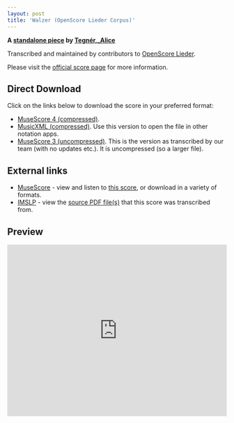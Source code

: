 ```yaml
---
layout: post
title: 'Walzer (OpenScore Lieder Corpus)'
---
```


__A [standalone piece](https://fourscoreandmore.org/openscore/lieder/Tegnér,_Alice/_/) by [Tegnér,_Alice](https://fourscoreandmore.org/openscore/lieder/Tegnér,_Alice)__

Transcribed and maintained by contributors to [OpenScore Lieder].

Please visit the [official score page] for more information.

[official score page]: https://musescore.com/openscore-lieder-corpus/scores/6910483
[OpenScore Lieder]: https://musescore.com/openscore-lieder-corpus

## Direct Download

Click on the links below to download the score in your preferred format:
- [MuseScore 4 (compressed)](https://github.com/openscore/lieder/blob/main/scores/Tegnér,_Alice/_/Walzer/lc6910483.mscz?raw=true).
- [MusicXML (compressed)](https://github.com/openscore/lieder/blob/main/scores/Tegnér,_Alice/_/Walzer/lc6910483.mxl?raw=true). Use this version to open the file in other notation apps.
- [MuseScore 3 (uncompressed)](https://github.com/openscore/lieder/blob/main/scores/Tegnér,_Alice/_/Walzer/lc6910483.mscx?raw=true). This is the version as transcribed by our team (with no updates etc.). It is uncompressed (so a larger file).

## External links

- [MuseScore] - view and listen to [this score][MuseScore], or download in a variety of formats.
- [IMSLP] - view the [source PDF file(s)][IMSLP] that this score was transcribed from.

[MuseScore]: https://musescore.com/score/6910483
[IMSLP]: https://imslp.org/wiki/Special:ReverseLookup/436431

## Preview

<iframe width="100%" height="394" src="https://musescore.com/openscore-lieder-corpus/scores/6910483/embed" frameborder="0" allowfullscreen allow="autoplay; fullscreen"></iframe>
